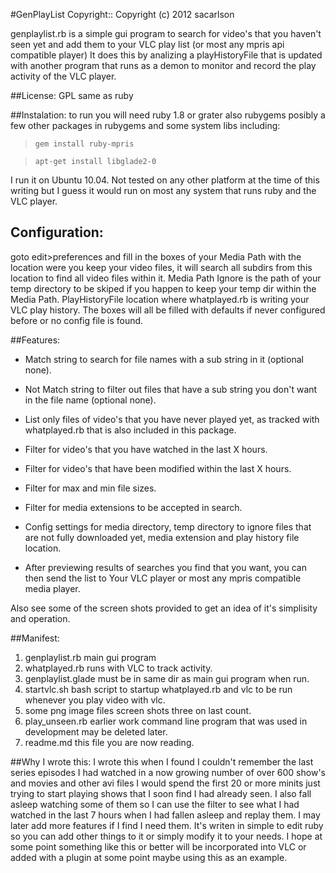 #GenPlayList
Copyright:: Copyright (c) 2012 sacarlson

genplaylist.rb is a simple gui program to search for video's that you haven't seen yet and add them to your VLC play list (or most any mpris api compatible player)  It does this by analizing a playHistoryFile that is updated with another program that runs as a demon to monitor and record the play activity of the VLC player.

##License:
 GPL same as ruby

##Instalation:
to run you will need ruby 1.8 or grater also rubygems posibly a few other packages in rubygems and some system libs including:
 
>`gem install ruby-mpris`

>`apt-get install libglade2-0`

I run it on Ubuntu 10.04.  Not tested on any other platform at the time of this writing but I guess it would run on most any system that runs ruby and the VLC player.

## Configuration:
goto edit>preferences and fill in the boxes of your Media Path with the location were you keep your video files, it will search all subdirs from this location to find all video files within it.  Media Path Ignore is the path of your temp directory to be skiped if you happen to keep your temp dir within the Media Path. PlayHistoryFile location where whatplayed.rb is writing your VLC play history.  The boxes will all be filled with defaults if never configured before or no config file is found.

##Features:
* Match string to search for file names with a sub string in it (optional none).

* Not Match string to filter out files that have a sub string you don't want in the file name (optional none).

* List only files of video's that you have never played yet, as tracked with whatplayed.rb that is also included in this package.

* Filter for video's that you have watched in the last X hours.

* Filter for video's that have been modified within the last X hours. 

* Filter for max and min file sizes.

* Filter for media extensions to be accepted in search.

* Config settings for media directory, temp directory to ignore files that are not fully downloaded yet, media extension and play history file location.

* After previewing results of searches you find that you want, you can then send the list to Your VLC player or most any mpris compatible media player.

Also see some of the screen shots provided to get an idea of it's simplisity and operation.

##Manifest:
1. genplaylist.rb main gui program
2. whatplayed.rb  runs with VLC to track activity.
3. genplaylist.glade must be in same dir as main gui program when run.
4. startvlc.sh   bash script to startup whatplayed.rb and vlc to be run whenever you play video with vlc.
5. some png image files screen shots three on last count.
6. play_unseen.rb  earlier work command line program that was used in development may be deleted later.
7. readme.md  this file you are now reading.

##Why I wrote this:
  I wrote this when I found I couldn't remember the last series episodes I had watched in a now growing number of over 600 show's and movies and other avi files I would spend the first 20 or more minits just trying to start playing shows that I soon find I had already seen.  I also fall asleep watching some of them so I can use the filter to see what I had watched in the last 7 hours when I had fallen asleep and replay them.  I may later add more features if I find I need them.  It's writen in simple to edit ruby so you can add other things to it or simply modify it to your needs.  I hope at some point something like this or better will be incorporated into VLC or added with a plugin at some point maybe using this as an example.